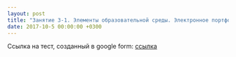 ```yaml
---
layout: post
title: "Занятие 3-1. Элементы образовательной среды. Электронное портфолио. Контроль знаний."
date: 2017-10-5 00:00:00 +0300
---
```


Ссылка на тест, созданный в google form: [ссылка](https://goo.gl/forms/pAZWI4CX6FkNmg0E3)
